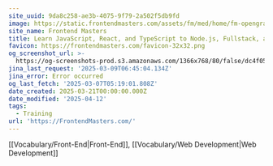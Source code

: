 ```yaml
---
site_uuid: 9da8c258-ae3b-4075-9f79-2a502f5db9fd
image: https://static.frontendmasters.com/assets/fm/med/home/fm-opengraph-v3.jpg
site_name: Frontend Masters
title: Learn JavaScript, React, and TypeScript to Node.js, Fullstack, and Backend
favicon: https://frontendmasters.com/favicon-32x32.png
og_screenshot_url: >-
  https://og-screenshots-prod.s3.amazonaws.com/1366x768/80/false/dc4f05de8d831d24ccb5c744a17e63d3ab6645d0affdbfd763b509b99be6eabc.jpeg
jina_last_request: '2025-03-09T06:45:04.134Z'
jina_error: Error occurred
og_last_fetch: '2025-03-07T05:19:01.808Z'
date_created: 2025-03-21T00:00:00.000Z
date_modified: '2025-04-12'
tags:
  - Training
url: 'https://FrontendMasters.com/'
---
```












































[[Vocabulary/Front-End|Front-End]], [[Vocabulary/Web Development|Web Development]]
